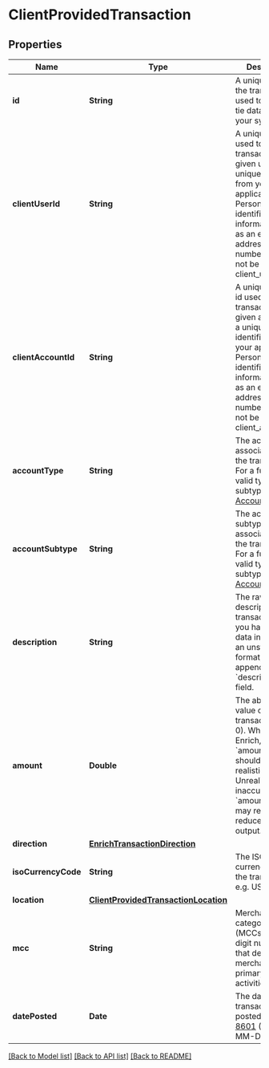 # ClientProvidedTransaction

## Properties
Name | Type | Description | Notes
------------ | ------------- | ------------- | -------------
**id** | **String** | A unique ID for the transaction used to help you tie data back to your systems. | 
**clientUserId** | **String** | A unique user id used to group transactions for a given user, as a unique identifier from your application. Personally identifiable information, such as an email address or phone number, should not be used in the client_user_id. | [optional] 
**clientAccountId** | **String** | A unique account id used to group transactions for a given account, as a unique identifier from your application. Personally identifiable information, such as an email address or phone number, should not be used in the client_account_id. | [optional] 
**accountType** | **String** | The account type associated with the transaction. For a full list of valid types and subtypes, see the [Account schema](https://plaid.com/docs/api/accounts#account-type-schema). | [optional] 
**accountSubtype** | **String** | The account subtype associated with the transaction. For a full list of valid types and subtypes, see the [Account schema](https://plaid.com/docs/api/accounts#account-type-schema). | [optional] 
**description** | **String** | The raw description of the transaction. If you have location data in available an unstructured format, it may be appended to the &#x60;description&#x60; field. | 
**amount** | **Double** | The absolute value of the transaction (&gt;&#x3D; 0). When testing Enrich, note that &#x60;amount&#x60; data should be realistic. Unrealistic or inaccurate &#x60;amount&#x60; data may result in reduced quality output. | 
**direction** | [**EnrichTransactionDirection**](EnrichTransactionDirection.md) |  | 
**isoCurrencyCode** | **String** | The ISO-4217 currency code of the transaction e.g. USD. | 
**location** | [**ClientProvidedTransactionLocation**](ClientProvidedTransactionLocation.md) |  | [optional] 
**mcc** | **String** | Merchant category codes (MCCs) are four-digit numbers that describe a merchant&#39;s primary business activities. | [optional] 
**datePosted** | **Date** | The date the transaction posted, in [ISO 8601](https://wikipedia.org/wiki/ISO_8601) (YYYY-MM-DD) format. | [optional] 

[[Back to Model list]](../README.md#documentation-for-models) [[Back to API list]](../README.md#documentation-for-api-endpoints) [[Back to README]](../README.md)


